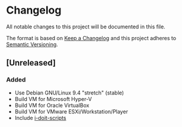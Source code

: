 #   Changelog

All notable changes to this project will be documented in this file.

The format is based on [Keep a Changelog](http://keepachangelog.com/en/1.0.0/)
and this project adheres to [Semantic Versioning](http://semver.org/spec/v2.0.0.html).


##  [Unreleased]


### Added

-   Use Debian GNU/Linux 9.4 "stretch" (stable)
-   Build VM for Microsoft Hyper-V
-   Build VM for Oracle VirtualBox
-   Build VM for VMware ESXi/Workstation/Player
-   Include [i-doit-scripts](https://github.com/bheisig/i-doit-scripts)
